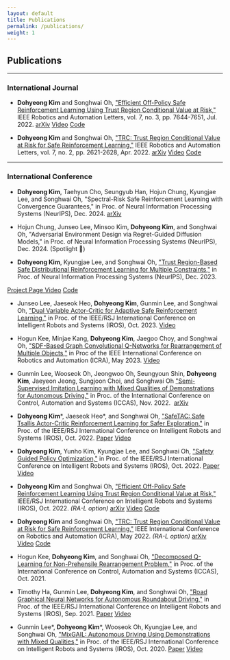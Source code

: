 ```yaml
---
layout: default
title: Publications
permalink: /publications/
weight: 1
---
```


<head>
    <!-- Bootstrap CSS -->
    <link href="https://stackpath.bootstrapcdn.com/bootstrap/4.3.1/css/bootstrap.min.css" rel="stylesheet">
    <!-- Font Awesome -->
    <link href="https://use.fontawesome.com/releases/v5.8.1/css/all.css" rel="stylesheet">
</head>

## Publications

---
### International Journal

- **Dohyeong Kim** and Songhwai Oh, ["Efficient Off-Policy Safe Reinforcement Learning Using Trust Region Conditional Value at Risk,"](https://ieeexplore.ieee.org/document/9802647) IEEE Robotics and Automation Letters, vol. 7, no. 3, pp. 7644-7651, Jul. 2022.
<a class="btn btn-info" href="https://arxiv.org/abs/2312.00342"><i class="fas fa-file-alt"></i> arXiv</a>
<a class="btn btn-danger" href="https://youtu.be/gsen1LfWSkY?si=f5cc8cma-WiQXLLg"><i class="fab fa-youtube"></i> Video</a>
<a class="btn btn-secondary" href="https://github.com/rllab-snu/Off-Policy-TRC"><i class="fab fa-github"></i> Code</a>

- **Dohyeong Kim** and Songhwai Oh, ["TRC: Trust Region Conditional Value at Risk for Safe Reinforcement Learning,"](https://ieeexplore.ieee.org/document/9677982) IEEE Robotics and Automation Letters, vol. 7, no. 2, pp. 2621-2628, Apr. 2022.
<a class="btn btn-info" href="https://arxiv.org/abs/2312.00344"><i class="fas fa-file-alt"></i> arXiv</a>
<a class="btn btn-danger" href="https://youtu.be/ArVG4L2dvFg?si=Oouxg-3Oco1wqvUK"><i class="fab fa-youtube"></i> Video</a>
<a class="btn btn-secondary" href="https://github.com/rllab-snu/Trust-Region-CVaR"><i class="fab fa-github"></i> Code</a>

---
### International Conference

- **Dohyeong Kim**, Taehyun Cho, Seungyub Han, Hojun Chung, Kyungjae Lee, and Songhwai Oh, "Spectral-Risk Safe Reinforcement Learning with Convergence Guarantees," in Proc. of Neural Information Processing Systems (NeurIPS), Dec. 2024.
<a class="btn btn-info" href="https://arxiv.org/abs/2405.18698"><i class="fas fa-file-alt"></i> arXiv</a>

- Hojun Chung, Junseo Lee, Minsoo Kim, **Dohyeong Kim**, and Songhwai Oh, "Adversarial Environment Design via Regret-Guided Diffusion Models," in Proc. of Neural Information Processing Systems (NeurIPS), Dec. 2024. (Spotlight 🌟)

- **Dohyeong Kim**, Kyungjae Lee, and Songhwai Oh, ["Trust Region-Based Safe Distributional Reinforcement Learning for Multiple Constraints,"](https://openreview.net/forum?id=q9WMXjUxxT) in Proc. of Neural Information Processing Systems (NeurIPS), Dec. 2023.
<a href="https://rllab-snu.github.io/projects/SDAC/doc.html" class="btn btn-primary">
    <i class="fas fa-project-diagram"></i> Project Page
</a>
<a class="btn btn-danger" href="https://youtu.be/_tnrHL98Rnw?si=4a-6wAwE9A1nGCcV"><i class="fab fa-youtube"></i> Video</a>
<a class="btn btn-secondary" href="https://github.com/rllab-snu/Safe-Distributional-Actor-Critic"><i class="fab fa-github"></i> Code</a>

- Junseo Lee, Jaeseok Heo, **Dohyeong Kim**, Gunmin Lee, and Songhwai Oh, ["Dual Variable Actor-Critic for Adaptive Safe Reinforcement Learning,"](https://rllab.snu.ac.kr/publications/papers/2023_iros_dvac.pdf) in Proc. of the IEEE/RSJ International Conference on Intelligent Robots and Systems (IROS), Oct. 2023.
<a class="btn btn-danger" href="https://youtu.be/8TG_zhV98X8?si=4zGw5Sw8LL7Wuvy9"><i class="fab fa-youtube"></i> Video</a>

- Hogun Kee, Minjae Kang, **Dohyeong Kim**, Jaegoo Choy, and Songhwai Oh, ["SDF-Based Graph Convolutional Q-Networks for Rearrangement of Multiple Objects,"](https://ieeexplore.ieee.org/document/10161394) in Proc of the IEEE International Conference on Robotics and Automation (ICRA), May 2023.
<a class="btn btn-danger" href="https://youtu.be/CSDs9Z4lx1o?si=uwAp06AKzFSRzPye"><i class="fab fa-youtube"></i> Video</a>

- Gunmin Lee, Wooseok Oh, Jeongwoo Oh, Seungyoun Shin, **Dohyeong Kim**, Jaeyeon Jeong, Sungjoon Choi, and Songhwai Oh ["Semi-Supervised Imitation Learning with Mixed Qualities of Demonstrations for Autonomous Driving,"](https://ieeexplore.ieee.org/document/10003738) in Proc. of the International Conference on Control, Automation and Systems (ICCAS), Nov. 2022. 
<a class="btn btn-info" href="https://arxiv.org/abs/2109.11280"><i class="fas fa-file-alt"></i> arXiv</a>

- **Dohyeong Kim**\*, Jaeseok Heo*, and Songhwai Oh, ["SafeTAC: Safe Tsallis Actor-Critic Reinforcement Learning for Safer Exploration,"](https://ieeexplore.ieee.org/document/9982140) in Proc. of the IEEE/RSJ International Conference on Intelligent Robots and Systems (IROS), Oct. 2022.
<a class="btn btn-info" href="https://rllab.snu.ac.kr/publications/papers/2022_iros_safetac.pdf"><i class="fas fa-file-alt"></i> Paper</a>
<a class="btn btn-danger" href="https://youtu.be/wxI9HqqkNcw?si=R5dlzj5lzJNHILcF"><i class="fab fa-youtube"></i> Video</a>

- **Dohyeong Kim**, Yunho Kim, Kyungjae Lee, and Songhwai Oh, ["Safety Guided Policy Optimization,"](https://ieeexplore.ieee.org/document/9981030) in Proc. of the IEEE/RSJ International Conference on Intelligent Robots and Systems (IROS), Oct. 2022.
<a class="btn btn-info" href="https://rllab.snu.ac.kr/publications/papers/2022_iros_sgpo.pdf"><i class="fas fa-file-alt"></i> Paper</a>
<a class="btn btn-danger" href="https://youtu.be/hVmK0bCX_2k?si=-L0YrjUg0MXmM9kM"><i class="fab fa-youtube"></i> Video</a>

- **Dohyeong Kim** and Songhwai Oh, ["Efficient Off-Policy Safe Reinforcement Learning Using Trust Region Conditional Value at Risk,"](https://ieeexplore.ieee.org/document/9802647) IEEE/RSJ International Conference on Intelligent Robots and Systems (IROS), Oct. 2022. *(RA-L option)*
<a class="btn btn-info" href="https://arxiv.org/abs/2312.00342"><i class="fas fa-file-alt"></i> arXiv</a>
<a class="btn btn-danger" href="https://youtu.be/gsen1LfWSkY?si=f5cc8cma-WiQXLLg"><i class="fab fa-youtube"></i> Video</a>
<a class="btn btn-secondary" href="https://github.com/rllab-snu/Off-Policy-TRC"><i class="fab fa-github"></i> Code</a>

- **Dohyeong Kim** and Songhwai Oh, ["TRC: Trust Region Conditional Value at Risk for Safe Reinforcement Learning,"](https://ieeexplore.ieee.org/document/9677982) IEEE International Conference on Robotics and Automation (ICRA), May 2022. *(RA-L option)*
<a class="btn btn-info" href="https://arxiv.org/abs/2312.00344"><i class="fas fa-file-alt"></i> arXiv</a>
<a class="btn btn-danger" href="https://youtu.be/ArVG4L2dvFg?si=Oouxg-3Oco1wqvUK"><i class="fab fa-youtube"></i> Video</a>
<a class="btn btn-secondary" href="https://github.com/rllab-snu/Trust-Region-CVaR"><i class="fab fa-github"></i> Code</a>

- Hogun Kee, **Dohyeong Kim**, and Songhwai Oh, ["Decomposed Q-Learning for Non-Prehensile Rearrangement Problem,"](https://ieeexplore.ieee.org/document/9649975) in Proc. of the International Conference on Control, Automation and Systems (ICCAS), Oct. 2021.

- Timothy Ha, Gunmin Lee, **Dohyeong Kim**, and Songhwai Oh, ["Road Graphical Neural Networks for Autonomous Roundabout Driving,"](https://ieeexplore.ieee.org/document/9636411) in Proc. of the IEEE/RSJ International Conference on Intelligent Robots and Systems (IROS), Sep. 2021.
<a class="btn btn-info" href="https://rllab.snu.ac.kr/publications/papers/2021_iros_roadgnn.pdf"><i class="fas fa-file-alt"></i> Paper</a>
<a class="btn btn-danger" href="https://youtu.be/1QFcsCeLArI?si=4pR2YwMSaoYPS53B"><i class="fab fa-youtube"></i> Video</a>

- Gunmin Lee*, **Dohyeong Kim**\*, Wooseok Oh, Kyungjae Lee, and Songhwai Oh, ["MixGAIL: Autonomous Driving Using Demonstrations with Mixed Qualities,"](https://ieeexplore.ieee.org/document/9341104) in Proc. of the IEEE/RSJ International Conference on Intelligent Robots and Systems (IROS), Oct. 2020.
<a class="btn btn-info" href="https://rllab.snu.ac.kr/publications/papers/2020_iros_mixgail.pdf"><i class="fas fa-file-alt"></i> Paper</a>
<a class="btn btn-danger" href="https://youtu.be/4Ozcn9T6RRM?si=5Tyqrz4T3BQ06ZnB"><i class="fab fa-youtube"></i> Video</a>
